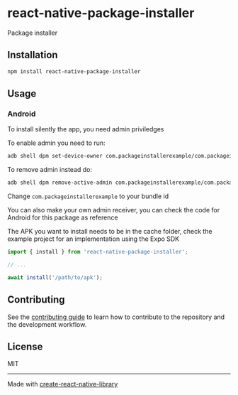# react-native-package-installer

Package installer

## Installation

```sh
npm install react-native-package-installer
```

## Usage

### Android

To install silently the app, you need admin priviledges

To enable admin you need to run:

```bash
adb shell dpm set-device-owner com.packageinstallerexample/com.packageinstaller.MyDeviceAdminReceiver
```

To remove admin instead do:

```bash
adb shell dpm remove-active-admin com.packageinstallerexample/com.packageinstaller.MyDeviceAdminReceiver
```

Change `com.packageinstallerexample` to your bundle id

You can also make your own admin receiver, you can check the code for Android for this package as reference

The APK you want to install needs to be in the cache folder, check the example project for an implementation using the Expo SDK

```js
import { install } from 'react-native-package-installer';

// ...

await install('/path/to/apk');
```

## Contributing

See the [contributing guide](CONTRIBUTING.md) to learn how to contribute to the repository and the development workflow.

## License

MIT

---

Made with [create-react-native-library](https://github.com/callstack/react-native-builder-bob)

